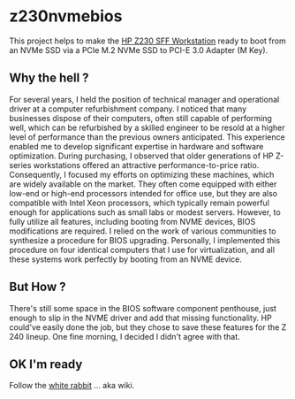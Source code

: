 # z230nvmebios
This project helps to make the [HP Z230 SFF Workstation](https://support.hp.com/us-en/document/c03943712#N65571) ready to boot from an NVMe SSD via a PCIe M.2 NVMe SSD to PCI-E 3.0 Adapter (M Key).

## Why the hell ?
For several years, I held the position of technical manager and operational driver at a computer refurbishment company. I noticed that many businesses dispose of their computers, often still capable of performing well, which can be refurbished by a skilled engineer to be resold at a higher level of performance than the previous owners anticipated.
This experience enabled me to develop significant expertise in hardware and software optimization. During purchasing, I observed that older generations of HP Z-series workstations offered an attractive performance-to-price ratio.
Consequently, I focused my efforts on optimizing these machines, which are widely available on the market. They often come equipped with either low-end or high-end processors intended for office use, but they are also compatible with Intel Xeon processors, which typically remain powerful enough for applications such as small labs or modest servers.
However, to fully utilize all features, including booting from NVME devices, BIOS modifications are required. I relied on the work of various communities to synthesize a procedure for BIOS upgrading.
Personally, I implemented this procedure on four identical computers that I use for virtualization, and all these systems work perfectly by booting from an NVME device.

## But How ?
There's still some space in the BIOS software component penthouse, just enough to slip in the NVME driver and add that missing functionality. HP could've easily done the job, but they chose to save these features for the Z 240 lineup.
One fine morning, I decided I didn't agree with that.

## OK I'm ready
Follow the [white rabbit](https://github.com/matDOTviguier/z230nvmebios/wiki) ... aka wiki.
